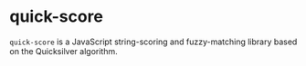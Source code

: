 # quick-score

`quick-score` is a JavaScript string-scoring and fuzzy-matching library based on the Quicksilver algorithm.